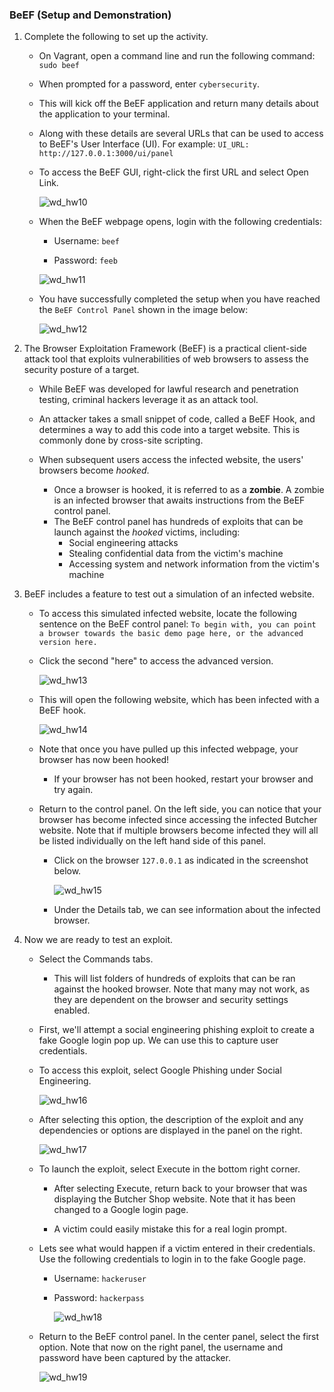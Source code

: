 ### BeEF (Setup and Demonstration)

1. Complete the following to set up the activity. 

   - On Vagrant, open a command line and run the following command: `sudo beef`

   - When prompted for a password, enter `cybersecurity`.

   - This will kick off the BeEF application and return many details about the application to your terminal.

   - Along with these details are several URLs that can be used to access to BeEF's User Interface (UI). For example: `UI_URL: http://127.0.0.1:3000/ui/panel` 

   - To access the BeEF GUI, right-click the first URL and select Open Link.

     ![wd_hw10](Images/wd_hw10.png)

   - When the BeEF webpage opens, login with the following credentials:

     - Username: `beef`

     - Password: `feeb`

     ![wd_hw11](Images/wd_hw11.png)

   - You have successfully completed the setup when you have reached the `BeEF Control Panel` shown in the image below:

     ![wd_hw12](Images/wd_hw12.png)

2. The Browser Exploitation Framework (BeEF) is a practical client-side attack tool that exploits vulnerabilities of web browsers to assess the security posture of a target.      

   - While BeEF was developed for lawful research and penetration testing, criminal hackers leverage it as an attack tool.

   - An attacker takes a small snippet of code, called a BeEF Hook, and determines a way to add this code into a target website. This is commonly done by cross-site scripting.

   - When subsequent users access the infected website, the users' browsers become *hooked*.
     - Once a browser is hooked, it is referred to as a **zombie**. A zombie is an infected browser that awaits instructions from the BeEF control panel.
     - The BeEF control panel has hundreds of exploits that can be launch against the *hooked* victims, including:
       - Social engineering attacks 
       - Stealing confidential data from the victim's machine
       - Accessing system and network information from the victim's machine

3. BeEF includes a feature to test out a simulation of an infected website.

   - To access this simulated infected website, locate the following sentence on the BeEF control panel: `To begin with, you can point a browser towards the basic demo page here, or the advanced version here.`

   - Click the second "here" to access the advanced version.  

     ![wd_hw13](Images/wd_hw13.png)

   - This will open the following website, which has been infected with a BeEF hook.

     ![wd_hw14](Images/wd_hw14.png)

   - Note that once you have pulled up this infected webpage, your browser has now been hooked!

     - If your browser has not been hooked, restart your browser and try again.

   - Return to the control panel. On the left side, you can notice that your browser has become infected since accessing the infected Butcher website. Note that if multiple browsers become infected they will all be listed individually on the left hand side of this panel.

     - Click on the browser `127.0.0.1` as indicated in the screenshot below.

       ![wd_hw15](Images/wd_hw15.png)

     - Under the Details tab, we can see information about the infected browser. 

4. Now we are ready to test an exploit.

   - Select the Commands tabs. 

     - This will list folders of hundreds of exploits that can be ran against the hooked browser. Note that many may not work, as they are dependent on the browser and security settings enabled.

   - First, we'll attempt a social engineering phishing exploit to create a fake Google login pop up. We can use this to capture user credentials.

   - To access this exploit, select Google Phishing under Social Engineering.

     ![wd_hw16](Images/wd_hw16.png)

   - After selecting this option, the description of the exploit and any dependencies or options are displayed in the panel on the right.

     ![wd_hw17](Images/wd_hw17.png)

   - To launch the exploit, select Execute in the bottom right corner.

     - After selecting Execute, return back to your browser that was displaying the Butcher Shop website. Note that it has been changed to a Google login page.

     - A victim could easily mistake this for a real login prompt.

   - Lets see what would happen if a victim entered in their credentials. Use the following credentials to login in to the fake Google page. 

     - Username: `hackeruser`

     - Password: `hackerpass`

       ![wd_hw18](Images/wd_hw18.png)

   - Return to the BeEF control panel. In the center panel, select the first option. Note that now on the right panel, the username and password have been captured by the attacker.

     ![wd_hw19](Images/wd_hw19.png)
